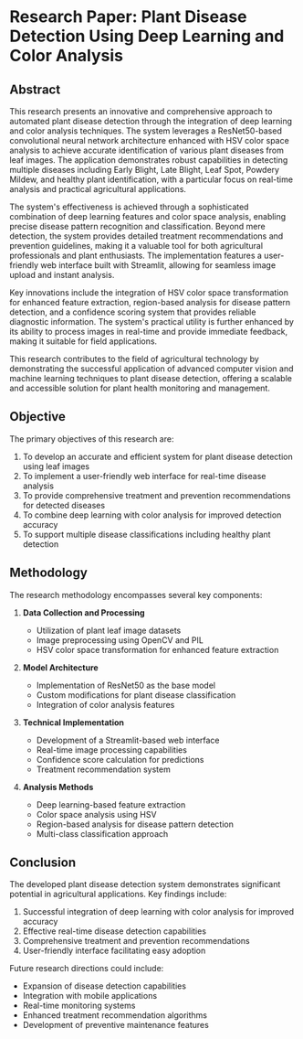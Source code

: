 # Research Paper: Plant Disease Detection Using Deep Learning and Color Analysis

## Abstract
This research presents an innovative and comprehensive approach to automated plant disease detection through the integration of deep learning and color analysis techniques. The system leverages a ResNet50-based convolutional neural network architecture enhanced with HSV color space analysis to achieve accurate identification of various plant diseases from leaf images. The application demonstrates robust capabilities in detecting multiple diseases including Early Blight, Late Blight, Leaf Spot, Powdery Mildew, and healthy plant identification, with a particular focus on real-time analysis and practical agricultural applications.

The system's effectiveness is achieved through a sophisticated combination of deep learning features and color space analysis, enabling precise disease pattern recognition and classification. Beyond mere detection, the system provides detailed treatment recommendations and prevention guidelines, making it a valuable tool for both agricultural professionals and plant enthusiasts. The implementation features a user-friendly web interface built with Streamlit, allowing for seamless image upload and instant analysis.

Key innovations include the integration of HSV color space transformation for enhanced feature extraction, region-based analysis for disease pattern detection, and a confidence scoring system that provides reliable diagnostic information. The system's practical utility is further enhanced by its ability to process images in real-time and provide immediate feedback, making it suitable for field applications.

This research contributes to the field of agricultural technology by demonstrating the successful application of advanced computer vision and machine learning techniques to plant disease detection, offering a scalable and accessible solution for plant health monitoring and management.

## Objective
The primary objectives of this research are:
1. To develop an accurate and efficient system for plant disease detection using leaf images
2. To implement a user-friendly web interface for real-time disease analysis
3. To provide comprehensive treatment and prevention recommendations for detected diseases
4. To combine deep learning with color analysis for improved detection accuracy
5. To support multiple disease classifications including healthy plant detection

## Methodology
The research methodology encompasses several key components:

1. **Data Collection and Processing**
   - Utilization of plant leaf image datasets
   - Image preprocessing using OpenCV and PIL
   - HSV color space transformation for enhanced feature extraction

2. **Model Architecture**
   - Implementation of ResNet50 as the base model
   - Custom modifications for plant disease classification
   - Integration of color analysis features

3. **Technical Implementation**
   - Development of a Streamlit-based web interface
   - Real-time image processing capabilities
   - Confidence score calculation for predictions
   - Treatment recommendation system

4. **Analysis Methods**
   - Deep learning-based feature extraction
   - Color space analysis using HSV
   - Region-based analysis for disease pattern detection
   - Multi-class classification approach

## Conclusion
The developed plant disease detection system demonstrates significant potential in agricultural applications. Key findings include:

1. Successful integration of deep learning with color analysis for improved accuracy
2. Effective real-time disease detection capabilities
3. Comprehensive treatment and prevention recommendations
4. User-friendly interface facilitating easy adoption

Future research directions could include:
- Expansion of disease detection capabilities
- Integration with mobile applications
- Real-time monitoring systems
- Enhanced treatment recommendation algorithms
- Development of preventive maintenance features 